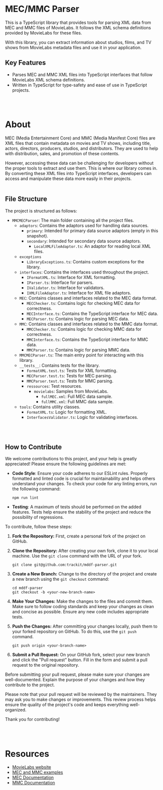 # MEC/MMC Parser

This is a TypeScript library that provides tools for parsing XML data from MEC and MMC files of MovieLabs. It follows the XML schema definitions provided by MovieLabs for these files.

With this library, you can extract information about studios, films, and TV shows from MovieLabs metadata files and use it in your application.

## Key Features

- Parses MEC and MMC XML files into TypeScript interfaces that follow MovieLabs XML schema definitions.
- Written in TypeScript for type-safety and ease of use in TypeScript projects.
</br>
</br>

# About

MEC (Media Entertainment Core) and MMC (Media Manifest Core) files are XML files that contain metadata on movies and TV shows, including title, actors, directors, producers, studios, and distributors. They are used to help with distribution, sales, and promotion of these contents.

However, accessing these data can be challenging for developers without the proper tools to extract and use them. This is where our library comes in. By converting these XML files into TypeScript interfaces, developers can access and manipulate these data more easily in their projects.
</br>
</br>

## File Structure

The project is structured as follows:

- `MMCMECParser`: The main folder containing all the project files.
  - `adaptors`: Contains the adaptors used for handling data sources.
    - `primary`: Intended for primary data source adaptors (empty in this snapshot).
    - `secondary`: Intended for secondary data source adaptors.
      - `LocalXMLFileAdaptor.ts`: An adaptor for reading local XML files.
  - `exceptions`
    - `LibraryExceptions.ts`: Contains custom exceptions for the library.
  - `interfaces`: Contains the interfaces used throughout the project.
    - `IFormatXML.ts`: Interface for XML formatting.
    - `IParser.ts`: Interface for parsers.
    - `IValidator.ts`: Interface for validators.
    - `IXMLFileAdaptor.ts`: Interface for XML file adaptors.
  - `MEC`: Contains classes and interfaces related to the MEC data format.
    - `MECChecker.ts`: Contains logic for checking MEC data for correctness.
    - `MECInterface.ts`: Contains the TypeScript interface for MEC data.
    - `MECParser.ts`: Contains logic for parsing MEC data.
  - `MMC`: Contains classes and interfaces related to the MMC data format.
    - `MMCChecker.ts`: Contains logic for checking MMC data for correctness.
    - `MMCInterface.ts`: Contains the TypeScript interface for MMC data.
    - `MMCParser.ts`: Contains logic for parsing MMC data.
  - `MMCMECParser.ts`: The main entry point for interacting with this library.
  - `__tests__`: Contains tests for the library.
    - `FormatXML.test.ts`: Tests for XML formatting.
    - `MECParser.test.ts`: Tests for MEC parsing.
    - `MMCParser.test.ts`: Tests for MMC parsing.
    - `ressources`: Test resources.
      - `movielabs`: Samples from MovieLabs.
        - `fullMEC.xml`: Full MEC data sample.
        - `fullMMC.xml`: Full MMC data sample.
  - `tools`: Contains utility classes.
    - `FormatXML.ts`: Logic for formatting XML.
    - `InterfacesValidator.ts`: Logic for validating interfaces.
</br>
</br>

## How to Contribute

We welcome contributions to this project, and your help is greatly appreciated! Please ensure the following guidelines are met:

- **Code Style**: Ensure your code adheres to our ESLint rules. Properly formatted and linted code is crucial for maintainability and helps others understand your changes. To check your code for any linting errors, run the following command:

    ```
    npm run lint
    ```

- **Testing**: A maximum of tests should be performed on the added features. Tests help ensure the stability of the project and reduce the possibility of regressions.

To contribute, follow these steps:

1. **Fork the Repository:** First, create a personal fork of the project on GitHub.

2. **Clone the Repository:** After creating your own fork, clone it to your local machine. Use the `git clone` command with the URL of your fork.

    ```
    git clone git@github.com:trackit/mddf-parser.git
    ```

3. **Create a New Branch:** Change to the directory of the project and create a new branch using the `git checkout` command:

    ```
    cd mddf-parser
    git checkout -b <your-new-branch-name>
    ```

4. **Make Your Changes:** Make the changes to the files and commit them. Make sure to follow coding standards and keep your changes as clean and concise as possible. Ensure any new code includes appropriate tests.

5. **Push the Changes:** After committing your changes locally, push them to your forked repository on GitHub. To do this, use the `git push` command.

    ```
    git push origin <your-branch-name>
    ```

6. **Submit a Pull Request:** On your GitHub fork, select your new branch and click the "Pull request" button. Fill in the form and submit a pull request to the original repository.

Before submitting your pull request, please make sure your changes are well-documented. Explain the purpose of your changes and how they contribute to the project.

Please note that your pull request will be reviewed by the maintainers. They may ask you to make changes or improvements. This review process helps ensure the quality of the project's code and keeps everything well-organized.

Thank you for contributing!

</br>
</br>

# Resources

- [MovieLabs website](https://movielabs.com/)
- [MEC and MMC examples](https://www.movielabs.com/md/mmc/examples/movies1/)
- [MEC Documentation](https://movielabs.com/md/mec/v2.8/Media_Ent_Core_Metadata_v2.8.pdf)
- [MMC Documentation](https://www.movielabs.com/md/mmc/v2.0/Manifest_Core_v2.0.pdf)
